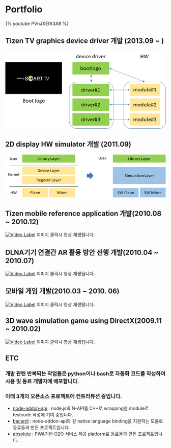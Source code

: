 # Portfolio
{% youtube PVnJXEfA3A8 %}

## Tizen TV graphics device driver 개발 (2013.09 ~ )
![](/image/bootlogo_driver.png)


## 2D display HW simulator 개발 (2011.09)
![](/image/2D_simulator.png)

## Tizen mobile reference application 개발(2010.08 ~ 2010.12)
[![Video Label](http://img.youtube.com/vi/PVnJXEfA3A8/0.jpg)](https://youtu.be/PVnJXEfA3A8) 이미지 클릭시 영상 재생됩니다.


## DLNA기기 연결간 AR 활용 방안 선행 개발(2010.04 ~ 2010.07)
[![Video Label](http://img.youtube.com/vi/qfkhUQN5xhY/0.jpg)](https://youtu.be/qfkhUQN5xhY) 이미지 클릭시 영상 재생됩니다.

## 모바일 게임 개발(2010.03 ~ 2010. 06)
[![Video Label](http://img.youtube.com/vi/SvlgI1kM3fk/0.jpg)](https://youtu.be/SvlgI1kM3fk) 이미지 클릭시 영상 재생됩니다.

## 3D wave simulation game using DirectX(2009.11 ~ 2010.02)
[![Video Label](http://img.youtube.com/vi/978twYe2kck/0.jpg)](https://youtu.be/978twYe2kck) 이미지 클릭시 영상 재생됩니다.


## ETC
### 개발 관련 반복되는 작업들은 python이나 bash로 자동화 코드를 작성하여 사용 및 동료 개발자에 배포합니다.
### 아래 3개의 오픈소스 프로젝트에 컨트리뷰션 중입니다.
* [node-addon-api](https://github.com/nodejs/node-addon-api) : node.js의 N-API를 C++로 wrapping한 module로 testcode 작성에 기여 중입니다.
* [bacardi](https://github.com/lunchclass/bacardi) : node-addon-api와 같 native language binding을 지원하는 모듈로 동료들과 만든 프로젝트입니다.
* [absolute](https://github.com/lunchclass/absolute) : PWA기반 O2O 서비스 제공 platform로 동료들과 만든 프로젝트입니다.
